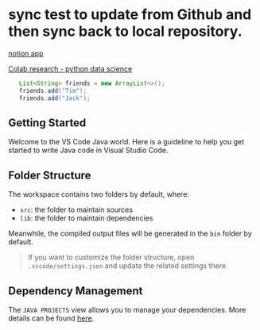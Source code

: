 # sync test to update from Github and then sync back to local repository.
[notion app](https://www.notion.so)

[Colab research - python data science](https://colab.research.google.com)

``` java
   List<String> friends = new ArrayList<>();
   friends.add("Tim");
   friends.add("Jack");
```
## Getting Started

Welcome to the VS Code Java world. Here is a guideline to help you get started to write Java code in Visual Studio Code.

## Folder Structure

The workspace contains two folders by default, where:

- `src`: the folder to maintain sources
- `lib`: the folder to maintain dependencies

Meanwhile, the compiled output files will be generated in the `bin` folder by default.

> If you want to customize the folder structure, open `.vscode/settings.json` and update the related settings there.

## Dependency Management

The `JAVA PROJECTS` view allows you to manage your dependencies. More details can be found [here](https://github.com/microsoft/vscode-java-dependency#manage-dependencies).
